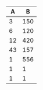 | A  | B  |
| -- | -- |
| 3  | 150 |
| 6  | 120 |
| 12 | 420|
| 43 | 157 |
| 1  | 556|
| 1  |  1 |
| 1  |  1 |
